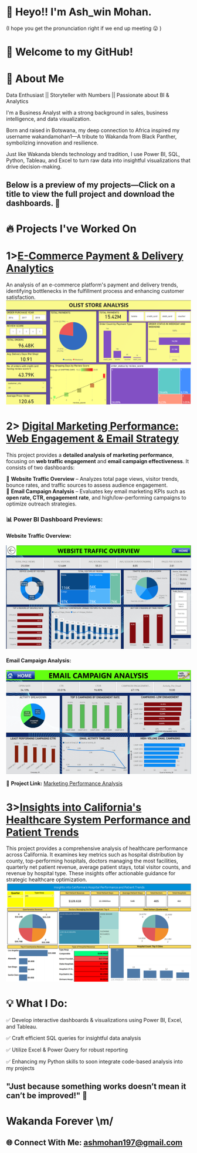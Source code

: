 # 👋 **Heyo!! I'm Ash_win Mohan.** 
(I hope you get the pronunciation right if we end up meeting :stuck_out_tongue: )

# 🚀 Welcome to my GitHub!

# 🌟 About Me

Data Enthusiast || Storyteller with Numbers || Passionate about BI & Analytics

I'm a Business Analyst with a strong background in sales, business intelligence, and data visualization.

Born and raised in Botswana, my deep connection to Africa inspired my username wakandamohan1—A tribute to Wakanda from Black Panther, symbolizing innovation and resilience.

Just like Wakanda blends technology and tradition, I use Power BI, SQL, Python, Tableau, and Excel to turn raw data into insightful visualizations that drive decision-making.

## Below is a preview of my projects—Click on a title to view the full project and download the dashboards. 🚀

# 🔥 Projects I've Worked On

# 1>[E-Commerce Payment & Delivery Analytics](https://github.com/wakandamohan1/E-Commerce-Payment-and-Delivery-Analytics-Case-Study)
An analysis of an e-commerce platform's payment and delivery trends, identifying bottlenecks in the fulfillment process and enhancing customer satisfaction.
![Power BI Dashboard Preview](https://github.com/wakandamohan1/E-Commerce-Payment-and-Delivery-Analytics-Case-Study/blob/main/Ecommerce_Powerbi.png)



# 2> [Digital Marketing Performance: Web Engagement & Email Strategy](https://github.com/wakandamohan1/Marketing-Performance-Marketo-Data)  

This project provides a **detailed analysis of marketing performance**, focusing on **web traffic engagement** and **email campaign effectiveness**. It consists of two dashboards:  

📌 **Website Traffic Overview** – Analyzes total page views, visitor trends, bounce rates, and traffic sources to assess audience engagement.  
📌 **Email Campaign Analysis** – Evaluates key email marketing KPIs such as **open rate, CTR, engagement rate**, and high/low-performing campaigns to optimize outreach strategies.  

### 📊 **Power BI Dashboard Previews:**  
#### **Website Traffic Overview:**  
![Website Traffic Dashboard](https://github.com/wakandamohan1/wakandamohan1/blob/main/Screenshot%202025-04-03%20032539.png)  

#### **Email Campaign Analysis:**  
![Email Campaign Dashboard](https://github.com/wakandamohan1/wakandamohan1/blob/main/Screenshot%202025-04-03%20033444.png)  

🔗 **Project Link:** [Marketing Performance Analysis](https://github.com/wakandamohan1/Marketing-Performance-Marketo-Data)  
 

# 3>[Insights into California's Healthcare System Performance and Patient Trends](https://github.com/wakandamohan1/California-Healthcare-Capacity-Study)
This project provides a comprehensive analysis of healthcare performance across California. It examines key metrics such as hospital distribution by county, top-performing hospitals, doctors managing the most facilities, quarterly net patient revenue, average patient stays, total visitor counts, and revenue by hospital type. These insights offer actionable guidance for strategic healthcare optimization.
![Tableau Dashboard Preview](https://github.com/wakandamohan1/California-Healthcare-Capacity-Study/blob/main/tableau_screenshot.png)




# 💡 What I Do:

✅ Develop interactive dashboards & visualizations using Power BI, Excel, and Tableau.

✅ Craft efficient SQL queries for insightful data analysis

✅ Utilize Excel & Power Query for robust reporting

✅ Enhancing my Python skills to soon integrate code-based analysis into my projects


## "Just because something works doesn’t mean it can’t be improved!" 🖤
# **Wakanda Forever \m/**


## 🌐 Connect With Me: ashmohan197@gmail.com
